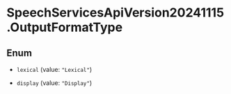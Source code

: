 # SpeechServicesApiVersion20241115.OutputFormatType

## Enum


* `lexical` (value: `"Lexical"`)

* `display` (value: `"Display"`)


